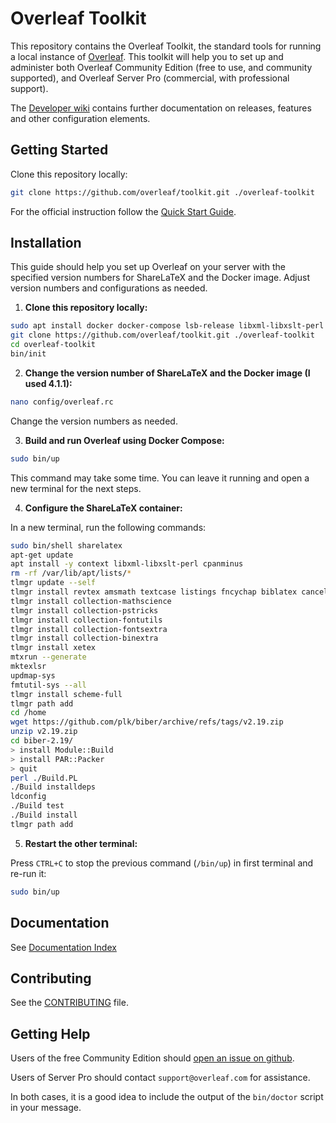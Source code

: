 
# Overleaf Toolkit

This repository contains the Overleaf Toolkit, the standard tools for running a local
instance of [Overleaf](https://overleaf.com). This toolkit will help you to set up and administer both Overleaf Community Edition (free to use, and community supported), and Overleaf Server Pro (commercial, with professional support).

The [Developer wiki](https://github.com/overleaf/overleaf/wiki) contains further documentation on releases, features and other configuration elements.


## Getting Started

Clone this repository locally:

``` sh
git clone https://github.com/overleaf/toolkit.git ./overleaf-toolkit
```

For the official instruction follow the [Quick Start Guide](./doc/quick-start-guide.md).

## Installation
This guide should help you set up Overleaf on your server with the specified version numbers for ShareLaTeX and the Docker image. Adjust version numbers and configurations as needed.

1. **Clone this repository locally:**

```bash
sudo apt install docker docker-compose lsb-release libxml-libxslt-perl
git clone https://github.com/overleaf/toolkit.git ./overleaf-toolkit
cd overleaf-toolkit
bin/init
```

2. **Change the version number of ShareLaTeX and the Docker image (I used 4.1.1):**

```bash
nano config/overleaf.rc
```
Change the version numbers as needed.

3. **Build and run Overleaf using Docker Compose:**

```bash
sudo bin/up
```
This command may take some time. You can leave it running and open a new terminal for the next steps.

4. **Configure the ShareLaTeX container:**

In a new terminal, run the following commands:

```bash
sudo bin/shell sharelatex
apt-get update
apt install -y context libxml-libxslt-perl cpanminus
rm -rf /var/lib/apt/lists/*
tlmgr update --self
tlmgr install revtex amsmath textcase listings fncychap biblatex cancel pdfpages setspace footmisc bigfoot multirow lettrine minifp textpos subfig caption placeins epigraph pdflscape ec cm-super biber biblatex times bibtex collection-latexrecommended collection-latexextra collection-bibtexextra collection-fontsrecommended
tlmgr install collection-mathscience
tlmgr install collection-pstricks
tlmgr install collection-fontutils
tlmgr install collection-fontsextra
tlmgr install collection-binextra
tlmgr install xetex
mtxrun --generate
mktexlsr
updmap-sys
fmtutil-sys --all
tlmgr install scheme-full
tlmgr path add
cd /home
wget https://github.com/plk/biber/archive/refs/tags/v2.19.zip 
unzip v2.19.zip 
cd biber-2.19/
> install Module::Build
> install PAR::Packer
> quit
perl ./Build.PL
./Build installdeps
ldconfig
./Build test 
./Build install
tlmgr path add
```

5. **Restart the other terminal:**

Press `CTRL+C` to stop the previous command (`/bin/up`) in first terminal and re-run it:

```bash
sudo bin/up
```

## Documentation

See [Documentation Index](./doc/README.md)


## Contributing

See the [CONTRIBUTING](https://github.com/overleaf/overleaf/blob/main/CONTRIBUTING.md) file.


## Getting Help

Users of the free Community Edition should [open an issue on github](https://github.com/overleaf/toolkit/issues). 

Users of Server Pro should contact `support@overleaf.com` for assistance.

In both cases, it is a good idea to include the output of the `bin/doctor` script in your message.

